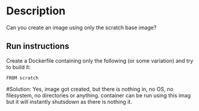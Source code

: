 # Description

Can you create an image using only the scratch base image?

## Run instructions

Create a Dockerfile containing only the following (or some variation) and try to build it:

    FROM scratch


#Solution:
Yes, image got created, but there is nothing in, no OS, no filesystem, no directories or anything.
container can be run using this imag but it will instantly shutsdown as there is nothing it.
